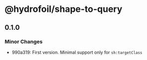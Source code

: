 # @hydrofoil/shape-to-query

## 0.1.0

### Minor Changes

- 990a319: First version. Minimal support only for `sh:targetClass`
